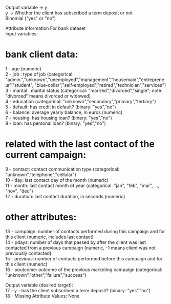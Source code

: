 Output variable -> y<br>
y -> Whether the client has subscribed a term deposit or not <br>
Binomial ("yes" or "no")

Attribute information For bank dataset<br>
   Input variables:
  # bank client data:
   1 - age (numeric)<br>
   2 - job : type of job (categorical: "admin.","unknown","unemployed","management","housemaid","entrepreneur","student",
                                       "blue-collar","self-employed","retired","technician","services") <br>
   3 - marital : marital status (categorical: "married","divorced","single"; note: "divorced" means divorced or widowed)<br>
   4 - education (categorical: "unknown","secondary","primary","tertiary")<br>
   5 - default: has credit in default? (binary: "yes","no")<br>
   6 - balance: average yearly balance, in euros (numeric) <br>
   7 - housing: has housing loan? (binary: "yes","no")<br>
   8 - loan: has personal loan? (binary: "yes","no")<br>
  # related with the last contact of the current campaign:
   9 - contact: contact communication type (categorical: "unknown","telephone","cellular") <br>
  10 - day: last contact day of the month (numeric)<br>
  11 - month: last contact month of year (categorical: "jan", "feb", "mar", ..., "nov", "dec")<br>
  12 - duration: last contact duration, in seconds (numeric)<br>
  # other attributes:
  13 - campaign: number of contacts performed during this campaign and for this client (numeric, includes last contact)<br>
  14 - pdays: number of days that passed by after the client was last contacted from a previous campaign (numeric, -1 means client was not previously contacted)<br>
  15 - previous: number of contacts performed before this campaign and for this client (numeric)<br>
  16 - poutcome: outcome of the previous marketing campaign (categorical: "unknown","other","failure","success")<br>

  Output variable (desired target):<br>
  17 - y - has the client subscribed a term deposit? (binary: "yes","no")<br>
  18 - Missing Attribute Values: None
